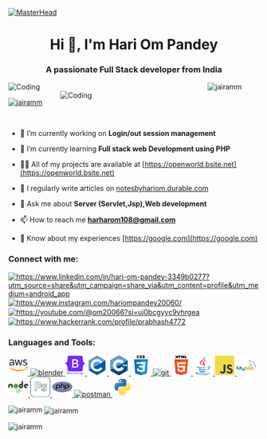[![MasterHead](https://th.bing.com/th/id/OIP.A6Sl8DS_C6-mYf2KiqvtyAHaFj?rs=1&pid=ImgDetMain)](https://jairamm.io)
<h1 align="center">Hi 👋, I'm Hari Om Pandey</h1>
<h3 align="center">A passionate Full Stack developer from India</h3>
<img align="left" alt="Coding" width="400" src="https://media.tenor.com/sX3-k0f3waAAAAAj/hacker-hacker-meme.gif">
<img align="right" alt="Coding" width="400" src="https://th.bing.com/th/id/OIP.FKFJJoSug6o7BkVAhjrVBQHaFG?rs=1&pid=ImgDetMain">
<p align="left"> <img src="https://komarev.com/ghpvc/?username=jairamm&label=Profile%20views&color=0e75b6&style=flat" alt="jairamm" /> </p>

<p align="left"> <a href="https://github.com/ryo-ma/github-profile-trophy"><img src="https://github-profile-trophy.vercel.app/?username=jairamm" alt="jairamm" /></a> </p>

<p align="left"> <a href="https://twitter.com/" target="blank"><img src="https://img.shields.io/twitter/follow/?logo=twitter&style=for-the-badge" alt="" /></a> </p>

- 🔭 I’m currently working on **Login/out session management**

- 🌱 I’m currently learning **Full stack web Development using PHP**

- 👨‍💻 All of my projects are available at [https://openworld.bsite.net](https://openworld.bsite.net)

- 📝 I regularly write articles on [notesbyhariom.durable.com](notesbyhariom.durable.com)

- 💬 Ask me about **Server (Servlet,Jsp),Web development**

- 📫 How to reach me **harharom108@gmail.com**

- 📄 Know about my experiences [https://google.com](https://google.com)

<h3 align="left">Connect with me:</h3>
<p align="left">
<a href="https://linkedin.com/in/https://www.linkedin.com/in/hari-om-pandey-3349b0277?utm_source=share&utm_campaign=share_via&utm_content=profile&utm_medium=android_app" target="blank"><img align="center" src="https://raw.githubusercontent.com/rahuldkjain/github-profile-readme-generator/master/src/images/icons/Social/linked-in-alt.svg" alt="https://www.linkedin.com/in/hari-om-pandey-3349b0277?utm_source=share&utm_campaign=share_via&utm_content=profile&utm_medium=android_app" height="30" width="40" /></a>
<a href="https://instagram.com/https://www.instagram.com/hariompandey20060/" target="blank"><img align="center" src="https://raw.githubusercontent.com/rahuldkjain/github-profile-readme-generator/master/src/images/icons/Social/instagram.svg" alt="https://www.instagram.com/hariompandey20060/" height="30" width="40" /></a>
<a href="https://www.youtube.com/c/https://youtube.com/@om20066?si=uj0bcgyyc9vhrgea" target="blank"><img align="center" src="https://raw.githubusercontent.com/rahuldkjain/github-profile-readme-generator/master/src/images/icons/Social/youtube.svg" alt="https://youtube.com/@om20066?si=uj0bcgyyc9vhrgea" height="30" width="40" /></a>
<a href="https://www.hackerearth.com/https://www.hackerrank.com/profile/prabhash4772" target="blank"><img align="center" src="https://raw.githubusercontent.com/rahuldkjain/github-profile-readme-generator/master/src/images/icons/Social/hackerearth.svg" alt="https://www.hackerrank.com/profile/prabhash4772" height="30" width="40" /></a>
</p>

<h3 align="left">Languages and Tools:</h3>
<p align="left"> <a href="https://aws.amazon.com" target="_blank" rel="noreferrer"> <img src="https://raw.githubusercontent.com/devicons/devicon/master/icons/amazonwebservices/amazonwebservices-original-wordmark.svg" alt="aws" width="40" height="40"/> </a> <a href="https://www.blender.org/" target="_blank" rel="noreferrer"> <img src="https://download.blender.org/branding/community/blender_community_badge_white.svg" alt="blender" width="40" height="40"/> </a> <a href="https://getbootstrap.com" target="_blank" rel="noreferrer"> <img src="https://raw.githubusercontent.com/devicons/devicon/master/icons/bootstrap/bootstrap-plain-wordmark.svg" alt="bootstrap" width="40" height="40"/> </a> <a href="https://www.cprogramming.com/" target="_blank" rel="noreferrer"> <img src="https://raw.githubusercontent.com/devicons/devicon/master/icons/c/c-original.svg" alt="c" width="40" height="40"/> </a> <a href="https://www.w3schools.com/cpp/" target="_blank" rel="noreferrer"> <img src="https://raw.githubusercontent.com/devicons/devicon/master/icons/cplusplus/cplusplus-original.svg" alt="cplusplus" width="40" height="40"/> </a> <a href="https://www.w3schools.com/css/" target="_blank" rel="noreferrer"> <img src="https://raw.githubusercontent.com/devicons/devicon/master/icons/css3/css3-original-wordmark.svg" alt="css3" width="40" height="40"/> </a> <a href="https://git-scm.com/" target="_blank" rel="noreferrer"> <img src="https://www.vectorlogo.zone/logos/git-scm/git-scm-icon.svg" alt="git" width="40" height="40"/> </a> <a href="https://www.w3.org/html/" target="_blank" rel="noreferrer"> <img src="https://raw.githubusercontent.com/devicons/devicon/master/icons/html5/html5-original-wordmark.svg" alt="html5" width="40" height="40"/> </a> <a href="https://www.java.com" target="_blank" rel="noreferrer"> <img src="https://raw.githubusercontent.com/devicons/devicon/master/icons/java/java-original.svg" alt="java" width="40" height="40"/> </a> <a href="https://developer.mozilla.org/en-US/docs/Web/JavaScript" target="_blank" rel="noreferrer"> <img src="https://raw.githubusercontent.com/devicons/devicon/master/icons/javascript/javascript-original.svg" alt="javascript" width="40" height="40"/> </a> <a href="https://www.mysql.com/" target="_blank" rel="noreferrer"> <img src="https://raw.githubusercontent.com/devicons/devicon/master/icons/mysql/mysql-original-wordmark.svg" alt="mysql" width="40" height="40"/> </a> <a href="https://nodejs.org" target="_blank" rel="noreferrer"> <img src="https://raw.githubusercontent.com/devicons/devicon/master/icons/nodejs/nodejs-original-wordmark.svg" alt="nodejs" width="40" height="40"/> </a> <a href="https://www.photoshop.com/en" target="_blank" rel="noreferrer"> <img src="https://raw.githubusercontent.com/devicons/devicon/master/icons/photoshop/photoshop-line.svg" alt="photoshop" width="40" height="40"/> </a> <a href="https://www.php.net" target="_blank" rel="noreferrer"> <img src="https://raw.githubusercontent.com/devicons/devicon/master/icons/php/php-original.svg" alt="php" width="40" height="40"/> </a> <a href="https://postman.com" target="_blank" rel="noreferrer"> <img src="https://www.vectorlogo.zone/logos/getpostman/getpostman-icon.svg" alt="postman" width="40" height="40"/> </a> <a href="https://www.python.org" target="_blank" rel="noreferrer"> <img src="https://raw.githubusercontent.com/devicons/devicon/master/icons/python/python-original.svg" alt="python" width="40" height="40"/> </a> </p>

<p><img align="left" src="https://github-readme-stats.vercel.app/api/top-langs?username=jairamm&show_icons=true&locale=en&layout=compact" alt="jairamm" /></p>

<p>&nbsp;<img align="center" src="https://github-readme-stats.vercel.app/api?username=jairamm&show_icons=true&locale=en" alt="jairamm" /></p>

<p><img align="center" src="https://github-readme-streak-stats.herokuapp.com/?user=jairamm&" alt="jairamm" /></p>
